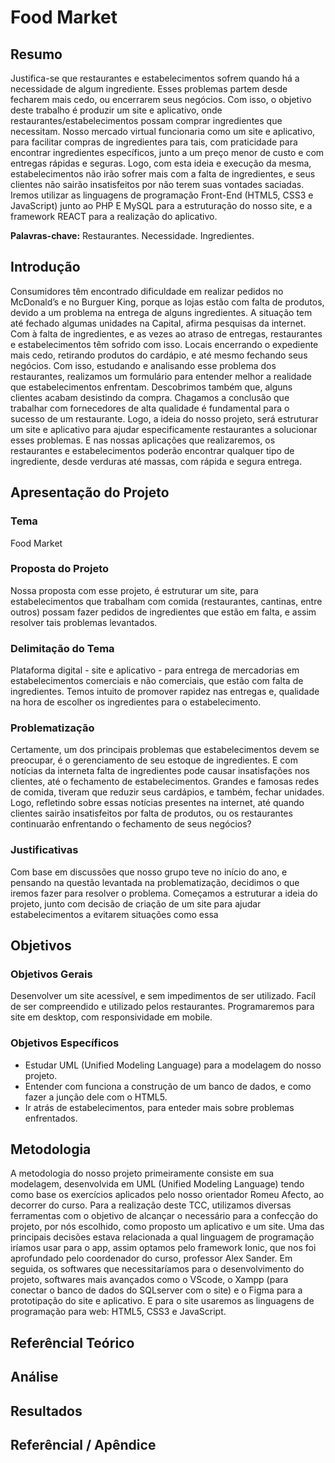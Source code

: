 # Food Market

## Resumo

Justifica-se que restaurantes e estabelecimentos sofrem quando há a necessidade de algum ingrediente. Esses problemas partem desde fecharem mais cedo, ou encerrarem seus negócios. Com isso, o objetivo deste trabalho é produzir um site e aplicativo, onde restaurantes/estabelecimentos possam comprar ingredientes que necessitam. Nosso mercado virtual funcionaria como um site e aplicativo, para facilitar compras de ingredientes para tais, com praticidade para encontrar ingredientes específicos, junto a um preço menor de custo e com entregas rápidas e seguras. Logo, com esta ideia e execução da mesma, estabelecimentos não irão sofrer mais com a falta de ingredientes, e seus clientes não sairão insatisfeitos por não terem suas vontades saciadas. 
Iremos utilizar as linguagens de programação Front-End (HTML5, CSS3 e JavaScript) junto ao PHP E  MySQL para a estruturação do nosso site, e a framework REACT para a realização do aplicativo.

**Palavras-chave:** Restaurantes. Necessidade. Ingredientes.         

## Introdução

Consumidores têm encontrado dificuldade em realizar pedidos no McDonald’s e no Burguer King, porque as lojas estão com falta de produtos, devido a um problema na entrega de alguns ingredientes. A situação tem até fechado algumas unidades na Capital, afirma pesquisas da internet. Com à falta de ingredientes, e as vezes ao atraso de entregas, restaurantes e estabelecimentos têm sofrido com isso. Locais encerrando o expediente mais cedo, retirando produtos do cardápio, e até mesmo fechando seus negócios.
Com isso, estudando e analisando esse problema dos restaurantes, realizamos um formulário para entender melhor a realidade que estabelecimentos enfrentam. Descobrimos também que, alguns clientes acabam desistindo da compra. Chagamos a conclusão que trabalhar com fornecedores de alta qualidade é fundamental para o sucesso de um restaurante.
Logo, a ideia do nosso projeto, será estruturar um site e aplicativo para ajudar especificamente restaurantes a solucionar esses problemas. E nas nossas aplicações que realizaremos, os restaurantes e estabelecimentos poderão encontrar qualquer tipo de ingrediente, desde verduras até massas, com rápida e segura entrega.

## Apresentação do Projeto

### Tema
Food Market

### Proposta do Projeto
Nossa proposta com esse projeto, é estruturar um site, para estabelecimentos que trabalham com comida (restaurantes, cantinas, entre outros) possam fazer pedidos de ingredientes que estão em falta, e assim resolver tais problemas levantados. 

### Delimitação do Tema 
Plataforma digital - site e aplicativo - para entrega de mercadorias em estabelecimentos comerciais e não comerciais, que estão com falta de ingredientes. Temos intuito de promover rapidez nas entregas e, qualidade na hora de escolher os ingredientes para o estabelecimento. 

### Problematização
Certamente, um dos principais problemas que estabelecimentos devem se preocupar, é o gerenciamento de seu estoque de ingredientes. E com notícias da interneta falta de ingredientes pode causar insatisfações nos clientes, até o fechamento de estabelecimentos. Grandes e famosas redes de comida, tiveram que reduzir seus cardápios, e também, fechar unidades. Logo, refletindo sobre essas notícias presentes na internet, até quando clientes sairão insatisfeitos por falta de produtos, ou os restaurantes continuarão enfrentando o fechamento de seus negócios? 

### Justificativas
Com base em discussões que nosso grupo teve no início do ano, e pensando na questão levantada na problematização, decidimos o que iremos fazer para resolver o problema. Começamos a estruturar a ideia do projeto, junto com decisão de criação de um site para ajudar estabelecimentos a evitarem situações como essa

## Objetivos

### Objetivos Gerais
Desenvolver um site acessível, e sem impedimentos de ser utilizado. Facíl de ser compreendido e utilizado pelos restaurantes. Programaremos para site em desktop, com responsividade em mobile.  

### Objetivos Específicos

- Estudar UML (Unified Modeling Language) para a modelagem do nosso projeto.
- Entender com funciona a construção de um banco de dados, e como fazer a junção dele com o HTML5.
- Ir atrás de estabelecimentos, para enteder mais sobre problemas enfrentados.

## Metodologia

A metodologia do nosso projeto primeiramente consiste em sua modelagem, desenvolvida em UML (Unified Modeling Language) tendo como base os exercícios aplicados pelo nosso orientador Romeu Afecto, ao decorrer do curso. Para a realização deste TCC, utilizamos diversas ferramentas com o objetivo de alcançar o necessário para a confecção do projeto, por nós escolhido, como proposto um aplicativo e um site. Uma das principais decisões estava relacionada a qual linguagem de programação iríamos usar para o app, assim optamos pelo framework Ionic, que nos foi aprofundado pelo coordenador do curso, professor Alex Sander. Em seguida, os softwares que necessitaríamos para o desenvolvimento do projeto, softwares mais avançados como o VScode, o Xampp (para conectar o banco de dados do SQLserver com o site) e o Figma para a prototipação do site e aplicativo. E para o site usaremos as linguagens de programação para web: HTML5, CSS3 e JavaScript.

## Referêncial Teórico

## Análise

## Resultados

## Referêncial / Apêndice

